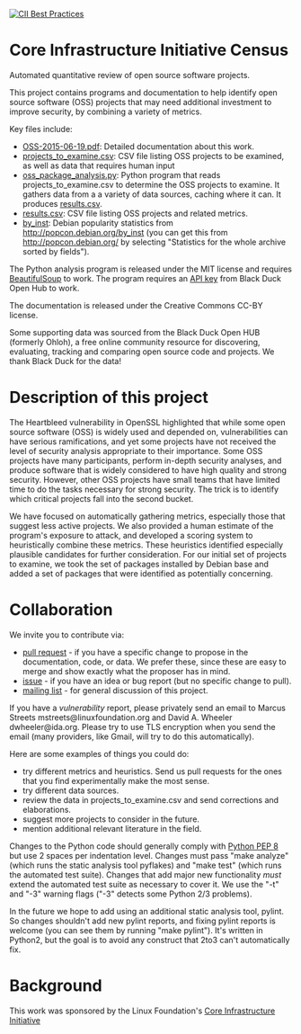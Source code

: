 [![CII Best Practices](https://bestpractices.coreinfrastructure.org/projects/428/badge)](https://bestpractices.coreinfrastructure.org/projects/428)

# Core Infrastructure Initiative Census

Automated quantitative review of open source software projects.

This project contains programs and documentation to help identify
open source software (OSS) projects that may need additional investment
to improve security, by combining a variety of metrics.

Key files include:

* [OSS-2015-06-19.pdf](OSS-2015-06-19.pdf): Detailed documentation about this work.
* [projects_to_examine.csv](projects_to_examine.csv): CSV file listing OSS projects to be examined, as well as data that requires human input
* [oss_package_analysis.py](oss_package_analysis.py): Python program that reads projects_to_examine.csv to determine the OSS projects to examine.  It gathers data from a a variety of data sources, caching where it can. It produces [results.csv](results.csv).
* [results.csv](results.csv): CSV file listing OSS projects and related metrics.
* [by_inst](by_inst): Debian popularity statistics from http://popcon.debian.org/by_inst (you can get this from http://popcon.debian.org/ by selecting "Statistics for the whole archive sorted by fields").

The Python analysis program is released under the MIT license and requires [BeautifulSoup](http://www.crummy.com/software/BeautifulSoup/) to work. The program requires an [API key](https://github.com/blackducksw/ohloh_api#api-key) from Black Duck Open Hub to work.

The documentation is released under the Creative Commons CC-BY license.

Some supporting data was sourced from the Black Duck Open HUB (formerly Ohloh), a free online community resource for discovering, evaluating, tracking and comparing open source code and projects.  We thank Black Duck for the data!

# Description of this project

The Heartbleed vulnerability in OpenSSL highlighted that while some open source
software (OSS) is widely used and depended on, vulnerabilities can have
serious ramifications, and yet some projects have not received the level of
security analysis appropriate to their importance. Some OSS projects have many
participants, perform in-depth security analyses, and produce software that is
widely considered to have high quality and strong security. However, other
OSS projects have small teams that have limited time to do the tasks necessary
for strong security. The trick is to identify which critical projects
fall into the second bucket.

We have focused on automatically gathering metrics, especially those that
suggest less active projects. We also provided a human estimate of the
program's exposure to attack, and developed a scoring system to heuristically
combine these metrics. These heuristics identified especially plausible
candidates for further consideration. For our initial set of projects to
examine, we took the set of packages installed by Debian base and added a set
of packages that were identified as potentially concerning.

# Collaboration

We invite you to contribute via:

* [pull request](https://github.com/linuxfoundation/cii-census/pulls) -
  if you have a specific change to propose in the documentation, code, or data.
  We prefer these, since these are easy to merge and show
  exactly what the proposer has in mind.
* [issue](https://github.com/linuxfoundation/cii-census/issues) -
  if you have an idea or bug report (but no specific change to pull).
* [mailing list](https://lists.coreinfrastructure.org/mailman/listinfo/cii-census) - for general discussion of this project.

If you have a *vulnerability* report, please privately send an email to
Marcus Streets mstreets&#64;linuxfoundation.org and
David A. Wheeler dwheeler&#64;ida.org.
Please try to use TLS encryption when you send the email
(many providers, like Gmail, will try to do this automatically).

Here are some examples of things you could do:

* try different metrics and heuristics. Send us pull
  requests for the ones that you find experimentally make the most sense.
* try different data sources.
* review the data in projects_to_examine.csv and send corrections and elaborations.
* suggest more projects to consider in the future.
* mention additional relevant literature in the field.

Changes to the Python code should generally comply with
[Python PEP 8](https://www.python.org/dev/peps/pep-0008/)
but use 2 spaces per indentation level.
Changes must pass "make analyze" (which runs the static analysis tool pyflakes)
and "make test" (which runs the automated test suite).
Changes that add major new functionality *must* extend the automated test
suite as necessary to cover it.
We use the "-t" and "-3" warning flags ("-3" detects some Python 2/3 problems).

In the future we hope to add using an additional static analysis tool,
pylint.  So changes shouldn't add new pylint reports,
and fixing pylint reports is welcome
(you can see them by running "make pylint").
It's written in Python2, but the goal is to avoid any construct that
2to3 can't automatically fix.

# Background

This work was sponsored by the Linux Foundation's [Core Infrastructure Initiative](http://www.linuxfoundation.org/programs/core-infrastructure-initiative)
